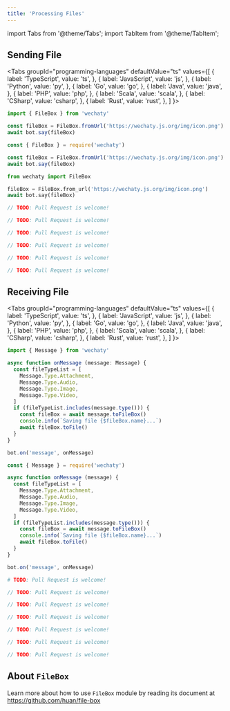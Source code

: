 ```yaml
---
title: 'Processing Files'
---
```


import Tabs from '@theme/Tabs';
import TabItem from '@theme/TabItem';

## Sending File

<Tabs
  groupId="programming-languages"
  defaultValue="ts"
  values={[
    { label: 'TypeScript',  value: 'ts', },
    { label: 'JavaScript',  value: 'js', },
    { label: 'Python',      value: 'py', },
    { label: 'Go',          value: 'go', },
    { label: 'Java',        value: 'java', },
    { label: 'PHP',         value: 'php', },
    { label: 'Scala',       value: 'scala', },
    { label: 'CSharp',      value: 'csharp', },
    { label: 'Rust',        value: 'rust', },
  ]
}>

<TabItem value="ts">

```ts
import { FileBox } from 'wechaty'

const fileBox = FileBox.fromUrl('https://wechaty.js.org/img/icon.png')
await bot.say(fileBox)
```

</TabItem>
<TabItem value="js">

```js
const { FileBox } = require('wechaty')

const fileBox = FileBox.fromUrl('https://wechaty.js.org/img/icon.png')
await bot.say(fileBox)
```

</TabItem>
<TabItem value="py">

```py
from wechaty import FileBox

fileBox = FileBox.from_url('https://wechaty.js.org/img/icon.png')
await bot.say(fileBox)
```

</TabItem>
<TabItem value="java">

```java
// TODO: Pull Request is welcome!
```

</TabItem>
<TabItem value="go">

```go
// TODO: Pull Request is welcome!
```

</TabItem>
<TabItem value="php">

```php
// TODO: Pull Request is welcome!
```

</TabItem>
<TabItem value="csharp">

```csharp
// TODO: Pull Request is welcome!
```

</TabItem>
<TabItem value="scala">

```scala
// TODO: Pull Request is welcome!
```

</TabItem>
<TabItem value="rust">

```rust
// TODO: Pull Request is welcome!
```

</TabItem>
</Tabs>

## Receiving File

<Tabs
  groupId="programming-languages"
  defaultValue="ts"
  values={[
    { label: 'TypeScript',  value: 'ts', },
    { label: 'JavaScript',  value: 'js', },
    { label: 'Python',      value: 'py', },
    { label: 'Go',          value: 'go', },
    { label: 'Java',        value: 'java', },
    { label: 'PHP',         value: 'php', },
    { label: 'Scala',       value: 'scala', },
    { label: 'CSharp',      value: 'csharp', },
    { label: 'Rust',        value: 'rust', },
  ]
}>

<TabItem value="ts">

```ts
import { Message } from 'wechaty'

async function onMessage (message: Message) {
  const fileTypeList = [
    Message.Type.Attachment,
    Message.Type.Audio,
    Message.Type.Image,
    Message.Type.Video,
  ]
  if (fileTypeList.includes(message.type())) {
    const fileBox = await message.toFileBox()
    console.info(`Saving file {$fileBox.name}...`)
    await fileBox.toFile()
  }
}

bot.on('message', onMessage)
```

</TabItem>
<TabItem value="js">

```js
const { Message } = require('wechaty')

async function onMessage (message) {
  const fileTypeList = [
    Message.Type.Attachment,
    Message.Type.Audio,
    Message.Type.Image,
    Message.Type.Video,
  ]
  if (fileTypeList.includes(message.type())) {
    const fileBox = await message.toFileBox()
    console.info(`Saving file {$fileBox.name}...`)
    await fileBox.toFile()
  }
}

bot.on('message', onMessage)
```

</TabItem>
<TabItem value="py">

```py
# TODO: Pull Request is welcome!
```

</TabItem>
<TabItem value="java">

```java
// TODO: Pull Request is welcome!
```

</TabItem>
<TabItem value="go">

```go
// TODO: Pull Request is welcome!
```

</TabItem>
<TabItem value="php">

```php
// TODO: Pull Request is welcome!
```

</TabItem>
<TabItem value="csharp">

```csharp
// TODO: Pull Request is welcome!
```

</TabItem>
<TabItem value="scala">

```scala
// TODO: Pull Request is welcome!
```

</TabItem>
<TabItem value="rust">

```rust
// TODO: Pull Request is welcome!
```

</TabItem>
</Tabs>

## About `FileBox`

Learn more about how to use `FileBox` module by reading its document at <https://github.com/huan/file-box>
